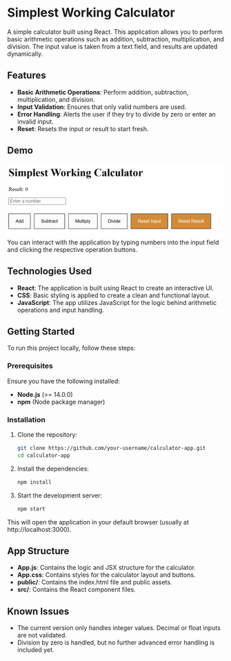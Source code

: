 # Simplest Working Calculator

A simple calculator built using React. This application allows you to perform basic arithmetic operations such as addition, subtraction, multiplication, and division. The input value is taken from a text field, and results are updated dynamically.

## Features

- **Basic Arithmetic Operations**: Perform addition, subtraction, multiplication, and division.
- **Input Validation**: Ensures that only valid numbers are used.
- **Error Handling**: Alerts the user if they try to divide by zero or enter an invalid input.
- **Reset**: Resets the input or result to start fresh.

## Demo

![Example Image](image.png)
You can interact with the application by typing numbers into the input field and clicking the respective operation buttons.

## Technologies Used

- **React**: The application is built using React to create an interactive UI.
- **CSS**: Basic styling is applied to create a clean and functional layout.
- **JavaScript**: The app utilizes JavaScript for the logic behind arithmetic operations and input handling.

## Getting Started

To run this project locally, follow these steps:

### Prerequisites

Ensure you have the following installed:

- **Node.js** (>= 14.0.0)
- **npm** (Node package manager)

### Installation

1. Clone the repository:

   ```bash
   git clone https://github.com/your-username/calculator-app.git
   cd calculator-app

2. Install the dependencies:
   ```bash
   npm install

3. Start the development server:
   ```bash
   npm start

This will open the application in your default browser (usually at http://localhost:3000).

## App Structure
- **App.js**: Contains the logic and JSX structure for the calculator.
- **App.css**: Contains styles for the calculator layout and buttons.
- **public/**: Contains the index.html file and public assets.
- **src/**: Contains the React component files.

## Known Issues
- The current version only handles integer values. Decimal or float inputs are not validated.
- Division by zero is handled, but no further advanced error handling is included yet.
